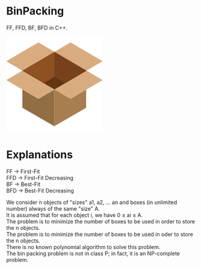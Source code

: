 # BinPacking
FF, FFD, BF, BFD in C++.  

![Alt text](box.png?raw=true "Box")

# Explanations
FF -> First-Fit  
FFD -> First-Fit Decreasing  
BF -> Best-Fit  
BFD -> Best-Fit Decreasing  

We consider n objects of "sizes" a1, a2, ... an and boxes (in unlimited number) always of the same "size" A.  
It is assumed that for each object i, we have 0 ≤ ai ≤ A.  
The problem is to minimize the number of boxes to be used in order to store the n objects.  
The problem is to minimize the number of boxes to be used in oder to store the n objects.  
There is no known polynomial algorithm to solve this problem.  
The bin packing problem is not in class P; in fact, it is an NP-complete problem.  